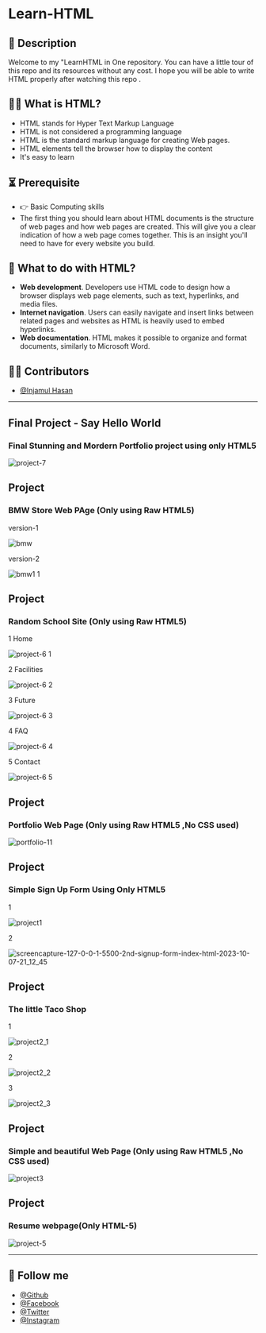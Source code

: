 # Learn-HTML

## 📝 Description
Welcome to my "LearnHTML in One repository. You can have a little tour of this repo and its resources without any cost. I hope you will be able to write HTML properly after watching this repo . 
 
 
## 🙋‍♀️  What is HTML?
- HTML stands for Hyper Text Markup Language
- HTML is not considered a programming language 
- HTML is the standard markup language for creating Web pages.
- HTML elements tell the browser how to display the content
- It's easy to learn


## ⏳ Prerequisite
- 👉 Basic Computing skills
- The first thing you should learn about HTML documents is the structure of web pages and how web pages are created. This will give you a clear indication of how a web page comes together. This is an insight you'll need to have for every website you build.



## 🎯 What to do with HTML?
 - **Web development**. Developers use HTML code to design how a browser displays web page elements, such as text, hyperlinks, and media files. 
 - **Internet navigation**. Users can easily navigate and insert links between related pages and websites as HTML is heavily used to embed hyperlinks. 
 - **Web documentation**. HTML makes it possible to organize and format documents, similarly to Microsoft Word.


## 🧑‍💻 Contributors
- [@Injamul Hasan](https://github.com/Injamulhasan)


<hr>


## Final Project -  Say Hello World 

### Final Stunning and Mordern Portfolio project using only HTML5

![project-7](https://github.com/Injamulhasan/LearnHtml/assets/102874510/d192e1be-e3e8-494c-955d-4d7ed981549f)


## Project

### BMW Store Web PAge (Only using Raw HTML5)

version-1 

![bmw](https://github.com/Injamulhasan/LearnHtml/assets/102874510/e0de6eb6-4409-4e1a-8a4c-9ca6e15f3d4f)


version-2 

![bmw1 1](https://github.com/Injamulhasan/LearnHtml/assets/102874510/faa620cb-f69f-4d07-b540-a0b127aa28b1)

## Project

### Random School Site (Only using Raw HTML5)

1 Home

![project-6 1](https://github.com/Injamulhasan/LearnHtml/assets/102874510/243d6edb-0938-4969-88e7-b5030db87124)

2 Facilities

![project-6 2](https://github.com/Injamulhasan/LearnHtml/assets/102874510/de3aadea-accc-4f34-a8a7-91f1dd446830)

3 Future

![project-6 3](https://github.com/Injamulhasan/LearnHtml/assets/102874510/361cfa53-e148-4f85-9ce3-409363640eef)

4 FAQ

![project-6 4](https://github.com/Injamulhasan/LearnHtml/assets/102874510/c94e3a3b-45a4-4782-a501-dfe97f88e52e)

5 Contact

![project-6 5](https://github.com/Injamulhasan/LearnHtml/assets/102874510/705e126e-6422-4ec3-8f3f-16ab003d86d5)

## Project

### Portfolio Web Page (Only using Raw HTML5 ,No CSS used)

![portfolio-11](https://github.com/Injamulhasan/LearnHtml/assets/102874510/4eb07a9e-36f1-46ca-87d8-87b4cb2515af)

## Project

### Simple Sign Up Form Using Only HTML5

1

![project1](https://github.com/Injamulhasan/LearnHtml/assets/102874510/a3b0de45-fcf3-448f-934a-be8b5926d887)

2

![screencapture-127-0-0-1-5500-2nd-signup-form-index-html-2023-10-07-21_12_45](https://github.com/Injamulhasan/LearnHtml/assets/102874510/40377518-5493-4fd3-9fc9-7bdc92ba365d)

## Project

### The little Taco Shop

1

![project2_1](https://github.com/Injamulhasan/LearnHtml/assets/102874510/0bde39ed-153f-4dcc-aa5d-78ad66ddf765)

2

![project2_2](https://github.com/Injamulhasan/LearnHtml/assets/102874510/4dc7c0f1-a9d0-4beb-a8f7-35e414c77f05)

3

![project2_3](https://github.com/Injamulhasan/LearnHtml/assets/102874510/dbc11faf-43d4-4434-9f2f-ada7ca6275c6)


## Project

### Simple and beautiful Web Page (Only using Raw HTML5 ,No CSS used)

![project3](https://github.com/Injamulhasan/LearnHtml/assets/102874510/69080271-e0dd-456a-bf56-47d640820cb0)

## Project

### Resume webpage(Only HTML-5)

![project-5](https://github.com/Injamulhasan/LearnHtml/assets/102874510/ad12b330-8e9d-473c-9fcc-9661df3e5607)

<hr>

## 🥰 Follow me
- [@Github](https://github.com/Injamulhasan) 
- [@Facebook](https://www.facebook.com/dev.injamulhasan/) 
- [@Twitter](https://www.linkedin.com/in/helloinjamul/) 
- [@Instagram](https://www.instagram.com/injamulhasan_/) 

